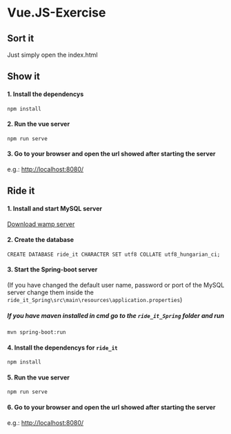 # Vue.JS-Exercise

## Sort it

Just simply open the index.html

## Show it

#### 1. Install the dependencys
```
npm install
```

#### 2. Run the vue server
```
npm run serve
```

#### 3. Go to your browser and open the url showed after starting the server

e.g.: [http://localhost:8080/](http://localhost:8080/)

## Ride it

#### 1. Install and start MySQL server

[Download wamp server](wampserver.com/en/download-wampserver-64bits/)

#### 2. Create the database

```
CREATE DATABASE ride_it CHARACTER SET utf8 COLLATE utf8_hungarian_ci;
```

#### 3. Start the Spring-boot server

(If you have changed the default user name, password or port of the MySQL server change them inside the ``` ride_it_Spring\src\main\resources\application.properties```)

##### If you have maven installed in cmd go to the ```ride_it_Spring``` folder and run

```
mvn spring-boot:run
```

#### 4. Install the dependencys for ```ride_it``` 
```
npm install
```

#### 5. Run the vue server
```
npm run serve
```

#### 6. Go to your browser and open the url showed after starting the server

e.g.: [http://localhost:8080/](http://localhost:8080/)


